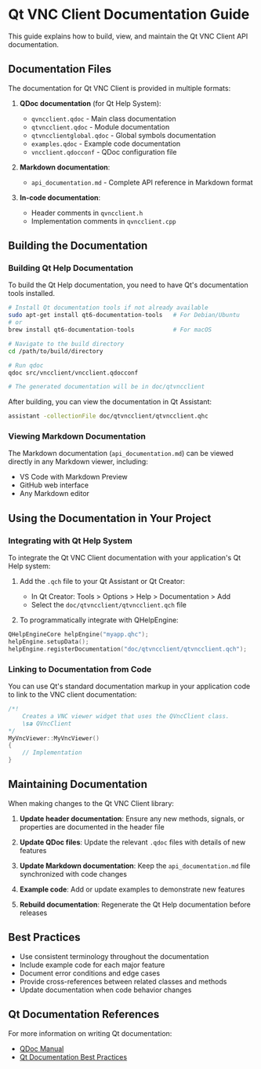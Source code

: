 # Qt VNC Client Documentation Guide

This guide explains how to build, view, and maintain the Qt VNC Client API documentation.

## Documentation Files

The documentation for Qt VNC Client is provided in multiple formats:

1. **QDoc documentation** (for Qt Help System):
   - `qvncclient.qdoc` - Main class documentation
   - `qtvncclient.qdoc` - Module documentation
   - `qtvncclientglobal.qdoc` - Global symbols documentation
   - `examples.qdoc` - Example code documentation
   - `vncclient.qdocconf` - QDoc configuration file

2. **Markdown documentation**:
   - `api_documentation.md` - Complete API reference in Markdown format

3. **In-code documentation**:
   - Header comments in `qvncclient.h`
   - Implementation comments in `qvncclient.cpp`

## Building the Documentation

### Building Qt Help Documentation

To build the Qt Help documentation, you need to have Qt's documentation tools installed.

```bash
# Install Qt documentation tools if not already available
sudo apt-get install qt6-documentation-tools   # For Debian/Ubuntu
# or
brew install qt6-documentation-tools           # For macOS

# Navigate to the build directory
cd /path/to/build/directory

# Run qdoc
qdoc src/vncclient/vncclient.qdocconf

# The generated documentation will be in doc/qtvncclient
```

After building, you can view the documentation in Qt Assistant:

```bash
assistant -collectionFile doc/qtvncclient/qtvncclient.qhc
```

### Viewing Markdown Documentation

The Markdown documentation (`api_documentation.md`) can be viewed directly in any Markdown viewer, including:

- VS Code with Markdown Preview
- GitHub web interface
- Any Markdown editor

## Using the Documentation in Your Project

### Integrating with Qt Help System

To integrate the Qt VNC Client documentation with your application's Qt Help system:

1. Add the `.qch` file to your Qt Assistant or Qt Creator:
   - In Qt Creator: Tools > Options > Help > Documentation > Add
   - Select the `doc/qtvncclient/qtvncclient.qch` file

2. To programmatically integrate with QHelpEngine:

```cpp
QHelpEngineCore helpEngine("myapp.qhc");
helpEngine.setupData();
helpEngine.registerDocumentation("doc/qtvncclient/qtvncclient.qch");
```

### Linking to Documentation from Code

You can use Qt's standard documentation markup in your application code to link to the VNC client documentation:

```cpp
/*!
    Creates a VNC viewer widget that uses the QVncClient class.
    \sa QVncClient
*/
MyVncViewer::MyVncViewer()
{
    // Implementation
}
```

## Maintaining Documentation

When making changes to the Qt VNC Client library:

1. **Update header documentation**: Ensure any new methods, signals, or properties are documented in the header file

2. **Update QDoc files**: Update the relevant `.qdoc` files with details of new features

3. **Update Markdown documentation**: Keep the `api_documentation.md` file synchronized with code changes

4. **Example code**: Add or update examples to demonstrate new features

5. **Rebuild documentation**: Regenerate the Qt Help documentation before releases

## Best Practices

- Use consistent terminology throughout the documentation
- Include example code for each major feature
- Document error conditions and edge cases
- Provide cross-references between related classes and methods
- Update documentation when code behavior changes

## Qt Documentation References

For more information on writing Qt documentation:

- [QDoc Manual](https://doc.qt.io/qt-6/qdoc-index.html)
- [Qt Documentation Best Practices](https://wiki.qt.io/Qt_Documentation_Best_Practices)